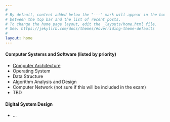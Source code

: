 ```yaml
---
#
# By default, content added below the "---" mark will appear in the home page
# between the top bar and the list of recent posts.
# To change the home page layout, edit the _layouts/home.html file.
# See: https://jekyllrb.com/docs/themes/#overriding-theme-defaults
#
layout: home
---
```


#### Computer Systems and Software (listed by priority)
- [Computer Architecture](./_posts/2024-10-29-computer-architecture.md)
- Operating System
- Data Structure
- Algorithm Analysis and Design
- Computer Network (not sure if this will be included in the exam)
- TBD

#### Digital System Design
- ...